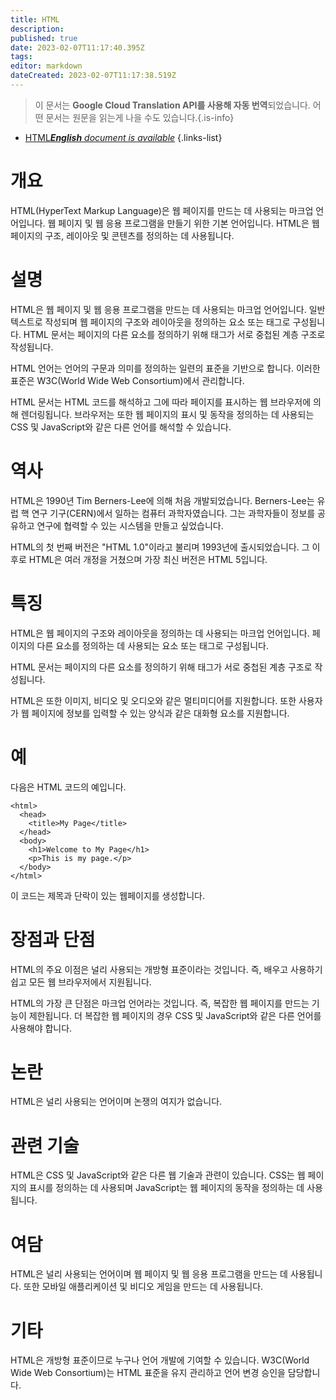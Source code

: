 ```yaml
---
title: HTML
description: 
published: true
date: 2023-02-07T11:17:40.395Z
tags: 
editor: markdown
dateCreated: 2023-02-07T11:17:38.519Z
---
```


> 이 문서는 **Google Cloud Translation API를 사용해 자동 번역**되었습니다.
어떤 문서는 원문을 읽는게 나을 수도 있습니다.{.is-info}



- [HTML***English** document is available*](/en/Knowledge-base/Dictionary/html)
{.links-list}


# 개요
HTML(HyperText Markup Language)은 웹 페이지를 만드는 데 사용되는 마크업 언어입니다. 웹 페이지 및 웹 응용 프로그램을 만들기 위한 기본 언어입니다. HTML은 웹 페이지의 구조, 레이아웃 및 콘텐츠를 정의하는 데 사용됩니다.

# 설명
HTML은 웹 페이지 및 웹 응용 프로그램을 만드는 데 사용되는 마크업 언어입니다. 일반 텍스트로 작성되며 웹 페이지의 구조와 레이아웃을 정의하는 요소 또는 태그로 구성됩니다. HTML 문서는 페이지의 다른 요소를 정의하기 위해 태그가 서로 중첩된 계층 구조로 작성됩니다.

HTML 언어는 언어의 구문과 의미를 정의하는 일련의 표준을 기반으로 합니다. 이러한 표준은 W3C(World Wide Web Consortium)에서 관리합니다.

HTML 문서는 HTML 코드를 해석하고 그에 따라 페이지를 표시하는 웹 브라우저에 의해 렌더링됩니다. 브라우저는 또한 웹 페이지의 표시 및 동작을 정의하는 데 사용되는 CSS 및 JavaScript와 같은 다른 언어를 해석할 수 있습니다.

# 역사
HTML은 1990년 Tim Berners-Lee에 의해 처음 개발되었습니다. Berners-Lee는 유럽 핵 연구 기구(CERN)에서 일하는 컴퓨터 과학자였습니다. 그는 과학자들이 정보를 공유하고 연구에 협력할 수 있는 시스템을 만들고 싶었습니다.

HTML의 첫 번째 버전은 "HTML 1.0"이라고 불리며 1993년에 출시되었습니다. 그 이후로 HTML은 여러 개정을 거쳤으며 가장 최신 버전은 HTML 5입니다.

# 특징
HTML은 웹 페이지의 구조와 레이아웃을 정의하는 데 사용되는 마크업 언어입니다. 페이지의 다른 요소를 정의하는 데 사용되는 요소 또는 태그로 구성됩니다.

HTML 문서는 페이지의 다른 요소를 정의하기 위해 태그가 서로 중첩된 계층 구조로 작성됩니다.

HTML은 또한 이미지, 비디오 및 오디오와 같은 멀티미디어를 지원합니다. 또한 사용자가 웹 페이지에 정보를 입력할 수 있는 양식과 같은 대화형 요소를 지원합니다.

# 예
다음은 HTML 코드의 예입니다.

```
<html>
  <head>
    <title>My Page</title>
  </head>
  <body>
    <h1>Welcome to My Page</h1>
    <p>This is my page.</p>
  </body>
</html>
```

이 코드는 제목과 단락이 있는 웹페이지를 생성합니다.

# 장점과 단점
HTML의 주요 이점은 널리 사용되는 개방형 표준이라는 것입니다. 즉, 배우고 사용하기 쉽고 모든 웹 브라우저에서 지원됩니다.

HTML의 가장 큰 단점은 마크업 언어라는 것입니다. 즉, 복잡한 웹 페이지를 만드는 기능이 제한됩니다. 더 복잡한 웹 페이지의 경우 CSS 및 JavaScript와 같은 다른 언어를 사용해야 합니다.

# 논란
HTML은 널리 사용되는 언어이며 논쟁의 여지가 없습니다.

# 관련 기술
HTML은 CSS 및 JavaScript와 같은 다른 웹 기술과 관련이 있습니다. CSS는 웹 페이지의 표시를 정의하는 데 사용되며 JavaScript는 웹 페이지의 동작을 정의하는 데 사용됩니다.

# 여담
HTML은 널리 사용되는 언어이며 웹 페이지 및 웹 응용 프로그램을 만드는 데 사용됩니다. 또한 모바일 애플리케이션 및 비디오 게임을 만드는 데 사용됩니다.

# 기타
HTML은 개방형 표준이므로 누구나 언어 개발에 기여할 수 있습니다. W3C(World Wide Web Consortium)는 HTML 표준을 유지 관리하고 언어 변경 승인을 담당합니다.